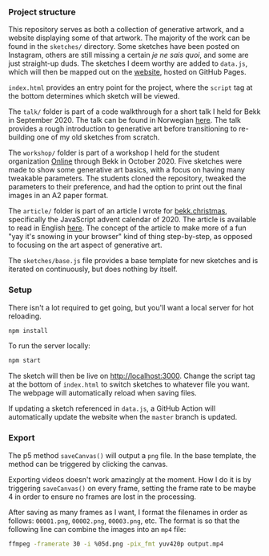 ### Project structure

This repository serves as both a collection of generative artwork, and a website displaying some of that artwork. The majority of the work can be found in the `sketches/` directory. Some sketches have been posted on Instagram, others are still missing a certain _je ne sais quoi_, and some are just straight-up duds. The sketches I deem worthy are added to `data.js`, which will then be mapped out on the [website](https://plusk.no/), hosted on GitHub Pages.

`index.html` provides an entry point for the project, where the `script` tag at the bottom determines which sketch will be viewed.

The `talk/` folder is part of a code walkthrough for a short talk I held for Bekk in September 2020. The talk can be found in Norwegian [here](https://oi.bekk.no/pangea/foredrag/9). The talk provides a rough introduction to generative art before transitioning to re-building one of my old sketches from scratch.

The `workshop/` folder is part of a workshop I held for the student organization [Online](http://online.ntnu.no/) through Bekk in October 2020. Five sketches were made to show some generative art basics, with a focus on having many tweakable parameters. The students cloned the repository, tweaked the parameters to their preference, and had the option to print out the final images in an A2 paper format.

The `article/` folder is part of an article I wrote for [bekk.christmas](http://bekk.christmas/), specifically the JavaScript advent calendar of 2020. The article is available to read in English [here](https://javascript.christmas/2020/16/). The concept of the article to make more of a fun "yay it's snowing in your browser" kind of thing step-by-step, as opposed to focusing on the art aspect of generative art.

The `sketches/base.js` file provides a base template for new sketches and is iterated on continuously, but does nothing by itself.

### Setup

There isn't a lot required to get going, but you'll want a local server for hot reloading.

```bash
npm install
```

To run the server locally:

```bash
npm start
```

The sketch will then be live on [http://localhost:3000](http://localhost:3000). Change the script tag at the bottom of `index.html` to switch sketches to whatever file you want. The webpage will automatically reload when saving files.

If updating a sketch referenced in `data.js`, a GitHub Action will automatically update the website when the `master` branch is updated.

### Export

The p5 method `saveCanvas()` will output a `png` file. In the base template, the method can be triggered by clicking the canvas.

Exporting videos doesn't work amazingly at the moment. How I do it is by triggering `saveCanvas()` on every frame, setting the frame rate to be maybe 4 in order to ensure no frames are lost in the processing.

After saving as many frames as I want, I format the filenames in order as follows: `00001.png`, `00002.png`, `00003.png`, etc. The format is so that the following line can combine the images into an `mp4` file:

```bash
ffmpeg -framerate 30 -i %05d.png -pix_fmt yuv420p output.mp4
```
